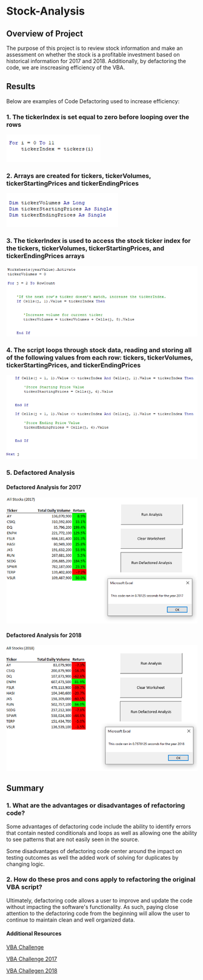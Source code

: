 # Stock-Analysis

## Overview of Project
The purpose of this project is to review stock information and make an assessment on whether the stock is a profitable investment based on historical information for 2017 and 2018.  Additionally, by defactoring the code, we are inscreasing efficiency of the VBA. 

## Results
Below are examples of Code Defactoring used to increase efficiency:

### 1. The tickerIndex is set equal to zero before looping over the rows
![name-of-you-image](https://github.com/molivajimenez22/Stock-Analysis/blob/main/tickerIndex_as_Variable.png)

### 2. Arrays are created for tickers, tickerVolumes, tickerStartingPrices and tickerEndingPrices 
![name-of-you-image](https://github.com/molivajimenez22/Stock-Analysis/blob/main/array_Final.png)

### 3. The tickerIndex is used to access the stock ticker index for the tickers, tickerVolumes, tickerStartingPrices, and tickerEndingPrices arrays 
![name-of-you-image](https://github.com/molivajimenez22/Stock-Analysis/blob/main/access_stock_ticker.png)

### 4. The script loops through stock data, reading and storing all of the following values from each row: tickers, tickerVolumes, tickerStartingPrices, and tickerEndingPrices 
![name-of-you-image](https://github.com/molivajimenez22/Stock-Analysis/blob/main/loop_data.png)

### 5. Defactored Analysis
#### Defactored Analysis for 2017
![name-of-you-image](https://github.com/molivajimenez22/Stock-Analysis/blob/main/VBA_Callenge_20172.png)

#### Defactored Analysis for 2018
![name-of-you-image](https://github.com/molivajimenez22/Stock-Analysis/blob/main/VBA_Callenge_20182.png)

## Summary 

### 1. What are the advantages or disadvantages of refactoring code?
Some advantages of defactoring code include the ability to identify errors that contain nested conditionals and loops as well as allowing one the ability to see patterns that are not easily seen in the source.

Some disadvantages of defactoring code center around the impact on testing outcomes as well the added work of solving for duplicates by changing logic.

### 2. How do these pros and cons apply to refactoring the original VBA script?
Ultimately, defactoring code allows a user to improve and update the code without impacting the software's functionality. As such, paying close attention to the defactoring code from the beginning will allow the user to continue to maintain clean and well organized data.

#### Additional Resources
[VBA Challenge](https://github.com/molivajimenez22/Stock-Analysis/blob/main/VBA_Challenge.xlsm)

[VBA Challenge 2017](https://github.com/molivajimenez22/Stock-Analysis/blob/main/VBA_Challenge_2017.png)

[VBA Challegen 2018](https://github.com/molivajimenez22/Stock-Analysis/blob/main/VBA_Challenge_2018.png)
